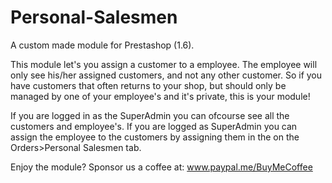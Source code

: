 # Personal-Salesmen
A custom made module for Prestashop (1.6). 

This module let's you assign a customer to a employee. The employee will only see his/her assigned customers, and not any other customer. So if you have customers that often returns to your shop, but should only be managed by one of your employee's and it's private, this is your module!

If you are logged in as the SuperAdmin you can ofcourse see all the customers and employee's. If you are logged as SuperAdmin you can assign the employee to the customers by assigning them in the on the Orders>Personal Salesmen tab.

Enjoy the module? Sponsor us a coffee at: www.paypal.me/BuyMeCoffee
